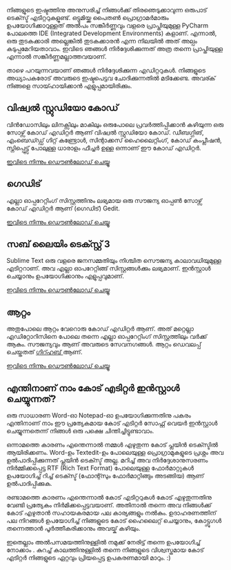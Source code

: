 നിങ്ങളുടെ ഇഷ്ടത്തിനു അനുസരിച്ച് നിങ്ങള്‍ക്ക് തിരഞെടുക്കാവുന്ന ഒരുപാട് ടെക്സ്ട് എടിറ്ററുകളൂണ്ട്. ഒട്ടുമിയ്ക്ക പൈതണ്‍ പ്രൊഗ്രാമര്‍മാരും ഉപയോഗിക്കാറുള്ളത് അല്‍പ‌ം സങ്കീര്‍ണ്ണവും വളരെ പ്രാപ്തിയുമുള്ള PyCharm പോലത്തെ IDE (Integrated Development Environments) കളാണ്. എന്നാല്‍, ഒരു തുടകക്കാരി അല്ലെങ്കില്‍ തുടകക്കാരന്‍ എന്ന നിലയില്‍ അത് അല്പം കടുപ്പമേറിയതാവാം. ഇവിടെ ഞങ്ങള്‍ നിര്‍ദ്ദേശിക്കുന്നത് അത്ര തന്നെ പ്രാപ്തിയുള്ള എന്നാല്‍ സങ്കീര്‍ണ്ണമല്ലാത്തവയാണ്.

താഴെ പറയുന്നവയാണ് ഞങ്ങൾ നിർദ്ദേശിക്കുന്ന എഡിറ്ററുകൾ. നിങ്ങളുടെ അധ്യാപകരോട് അവരുടെ ഇഷ്ടപെട്ടവ ചോദിക്കുന്നതിൽ മടിക്കേണ്ട. അവര്ക് നിങ്ങളെ സായ്ഹായിക്കാൻ എളുപ്പമായിരിക്കും.

## വിഷ്വൽ സ്റ്റുഡിയോ കോഡ്

വിൻഡോസിലും ലിനക്സിലും മാകിലും ഒരുപോലെ പ്രവർത്തിപ്പിക്കാൻ കഴിയുന്ന ഒരു സോഴ്സ് കോഡ് എഡിറ്റർ ആണ് വിഷ്വൽ സ്റ്റുഡിയോ കോഡ്. ഡീബഗ്ഗിങ്, എംബെഡ്ഡ്ഡ് ഗിറ്റ് കണ്ട്രോൾ, സിന്റാക്കസ് ഹൈലൈറ്റിംഗ്, കോഡ് കംപ്ലീഷൻ, സ്നിപ്പെട്ട്സ് പോലുള്ള ധാരാളം ഫീച്ചർ ഉള്ള ഒന്നാണ് ഈ കോഡ് എഡിറ്റർ.

[ഇവിടെ നിന്നും ഡൌണ്‍ലോഡ് ചെയ്യൂ](https://code.visualstudio.com/download)

## ഗെഡിട്

എല്ലാ ഓപ്പറേറ്റിംഗ് സിസ്റ്റത്തിനും ലഭ്യമായ ഒരു സൗജന്യ ഓപ്പൺ സോഴ്സ് കോഡ് എഡിറ്റർ ആണ് (ഗെഡിട്) Gedit.

[ഇവിടെ നിന്നും ഡൌണ്‍ലോഡ് ചെയ്യൂ](https://wiki.gnome.org/Apps/Gedit#Download)

## സബ് ലൈയിം ടെക്സ്റ്റ് 3

Sublime Text ഒരു വളരെ ജനസമ്മതിയും നിശ്ചിത സൌജന്യ കാലാവധിയുമുള്ള എടിറ്ററാണ്. അവ എല്ലാ ഓപറേറ്റിങ്ങ്‌ സിസ്റ്റങ്ങള്‍ക്കും ലഭ്യമാണ്. ഇന്‍സ്റ്റാള്‍ ചെയ്യാനും ഉപയോഗിക്കാനും എളുപ്പവുമാണ്.

[ഇവിടെ നിന്നും ഡൌണ്‍ലോഡ് ചെയ്യൂ](https://www.sublimetext.com/3)

## ആറ്റം 

അതുപോലെ ആറ്റം വേറൊരു കോഡ് എഡിറ്റർ ആണ്. അത് മറ്റെല്ലാ എഡിറ്റോറിസിനെ പോലെ തന്നെ എല്ലാ ഓപ്പറേറ്റിംഗ് സിസ്റ്റത്തിലും വർക്ക് ആകും. സൗജന്യവും ആണ് അവരുടെ സേവനഗങ്ങൾ. ആറ്റം ഡെവലപ്പ് ചെയ്തതത് [ഗിറ്ഹബ് ](https://github.com/)ആണ്.

[ഇവിടെ നിന്നും ഡൌണ്‍ലോഡ് ചെയ്യൂ](https://atom.io/)

## എന്തിനാണ് നാം കോട് എടിറ്റര്‍ ഇന്‍സ്റ്റാള്‍ ചെയ്യുന്നത്?

ഒരു സാധാരണ Word-ഓ Notepad-ഓ ഉപയോഗിക്കുന്നതിനു പകരം എന്തിനാണ് നാം ഈ പ്രത്യേകമായ കോട് എടിറ്റര്‍ സോഫ്റ്റ് വെയര്‍ ഇന്‍സ്റ്റാള്‍ ചെയ്യുന്നതെന്ന് നിങ്ങള്‍ ഒരു പക്ഷെ ചിന്തിച്ചിട്ടുണ്ടാവാം.

ഒന്നാമത്തെ കാരണം എന്തെന്നാല്‍ നമ്മള്‍ എഴുതുന്ന കോട് പ്ലയിന്‍ ടെക്സ്ടില്‍ ആയിരിക്കണം. Word-ഉം Textedit-ഉം പോലെയുള്ള പ്രൊഗ്രാമുകളുടെ പ്രശ്നം അവ ഉല്‍പാദിപ്പിക്കുന്നത് പ്ലയിന്‍ ടെക്സ്ട് അല്ല. മറിച്ച് അവ നിര്‍ദ്ദേശാനുസരണം നിര്‍മ്മിക്കപ്പെട്ട RTF (Rich Text Format) പോലെയുള്ള ഫോര്‍മാറ്റുകള്‍ ഉപയോഗിച്ച് റിച്ച് ടെക്സ്ട് (ഫോന്റ്സും ഫോര്‍മാറ്റിങ്ങും അടങ്ങിയ) ആണ് ഉല്‍പാദിപ്പിക്കുക.

രണ്ടാമത്തെ കാരണം എന്തെന്നാല്‍ കോട് എടിറ്ററുകള്‍ കോട് എഴുതുന്നതിനു വേണ്ടി പ്രത്യേകം നിര്‍മിക്കപ്പെട്ടവയാണ്. അതിനാല്‍ തന്നെ അവ നിങ്ങള്‍ക്ക് കോട് എഴുതാന്‍ സഹായകരമായ പല കാര്യങ്ങളും നല്‍കും. ഉദാഹരണത്തിന് പല നിറങ്ങള്‍ ഉപയോഗിച്ച് നിങ്ങളുടെ കോട് ഹൈലൈറ്റ് ചെയ്യാനും, കോട്ട്സുഗള്‍ തന്നെത്താന്‍ പൂര്‍ത്തീകരിക്കാനും അവയ്ക് കഴിയും.

ഇതെല്ലാം അല്‍പസമയത്തിനുള്ളില്‍ നമുക്ക് നേരിട്ട് തന്നെ ഉപയോഗിച്ച് നോക്കാം . കുറച്ച് കാലത്തിനുള്ളില്‍ തന്നെ നിങ്ങളുടെ വിശ്വസ്തമായ കോട് എടിറ്റര്‍ നിങ്ങളുടെ ഏറ്റവും പ്രിയപ്പെട്ട ഉപകരണമായി മാറും. :)